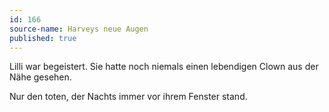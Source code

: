 ```yaml
---
id: 166
source-name: Harveys neue Augen
published: true
---
```


<p>Lilli war begeistert. Sie hatte noch niemals einen lebendigen Clown aus der Nähe gesehen.</p>

<p>Nur den toten, der Nachts immer vor ihrem Fenster stand.</p>


